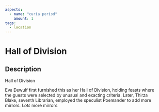 ```yaml
---
aspects: 
  - name: "curia period"
    amount: 1
tags:
  - location
---
```


# Hall of Division

## Description
Hall of Division

Eva Dewulf first furnished this as her Hall of Division, holding feasts where the guests were selected by unusual and exacting criteria. Later, Thirza Blake, seventh Librarian, employed the speculist Poemander to add more mirrors. <i>Lots</i> more mirrors.